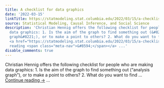 ```yaml
---
title: A checklist for data graphics
date: '2022-03-15'
linkTitle: https://statmodeling.stat.columbia.edu/2022/03/15/a-checklist-for-data-graphics/
source: Statistical Modeling, Causal Inference, and Social Science
description: 'Christian Hennig offers the following checklist for people who are making
  data graphics: 1. Is the aim of the graph to find something out (&#8220;analysis
  graph&#8221;), or to make a point to others? 2. What do you want to find &#8230;
  <a href="https://statmodeling.stat.columbia.edu/2022/03/15/a-checklist-for-data-graphics/">Continue
  reading <span class="meta-nav">&#8594;</span></a> ...'
disable_comments: true
---
```

Christian Hennig offers the following checklist for people who are making data graphics: 1. Is the aim of the graph to find something out (&#8220;analysis graph&#8221;), or to make a point to others? 2. What do you want to find &#8230; <a href="https://statmodeling.stat.columbia.edu/2022/03/15/a-checklist-for-data-graphics/">Continue reading <span class="meta-nav">&#8594;</span></a> ...